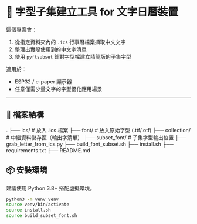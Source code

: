 # 📁 字型子集建立工具 for 文字日曆裝置

這個專案會：
1. 從指定資料夾內的 `.ics` 行事曆檔案擷取中文文字
2. 整理出實際使用到的中文字清單
3. 使用 `pyftsubset` 針對字型檔建立精簡版的子集字型

適用於：
- ESP32 / e-paper 顯示器
- 任意僅需少量文字的字型優化應用場景

---
## 📁 檔案結構  
.
├── ics/                 # 放入 .ics 檔案
├── font/                # 放入原始字型 (.ttf/.otf)
├── collection/          # 中繼資料儲存區（輸出字清單）
├── subset_font/         # 子集字型輸出位置
├── grab_letter_from_ics.py
├── build_font_subset.sh
├── install.sh 
├── requirements.txt
├── README.md

## 📦 安裝環境

建議使用 Python 3.8+ 搭配虛擬環境。

```bash
python3 -m venv venv
source venv/bin/activate
source install.sh
source build_subset_font.sh
